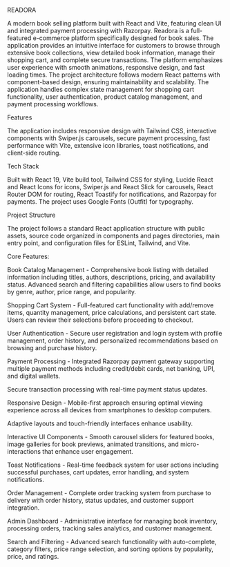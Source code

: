 READORA

A modern book selling platform built with React and Vite, featuring clean UI and integrated payment processing with Razorpay.
Readora is a full-featured e-commerce platform specifically designed for book sales. The application provides an intuitive interface for customers 
to browse through extensive book collections, view detailed book information, manage their shopping cart,
and complete secure transactions. The platform emphasizes user experience with smooth animations, responsive design, and fast loading times.
The project architecture follows modern React patterns with component-based design, ensuring maintainability and scalability. 
The application handles complex state management for shopping cart functionality, user authentication, product catalog management, and payment processing workflows.

Features

The application includes responsive design with Tailwind CSS, interactive components with Swiper.js carousels, secure payment processing, fast performance with Vite,
extensive icon libraries, toast notifications, and client-side routing.

Tech Stack

Built with React 19, Vite build tool, Tailwind CSS for styling, Lucide React and React Icons for icons, Swiper.js and React Slick for carousels,
React Router DOM for routing, React Toastify for notifications, and Razorpay for payments. The project uses Google Fonts (Outfit) for typography.

Project Structure

The project follows a standard React application structure with public assets, source code organized in components and pages directories, main entry point, 
and configuration files for ESLint, Tailwind, and Vite.

Core Features:

Book Catalog Management - Comprehensive book listing with detailed information including titles, authors, descriptions, pricing, and availability status. 
Advanced search and filtering capabilities allow users to find books by genre, author, price range, and popularity.

Shopping Cart System - Full-featured cart functionality with add/remove items, quantity management, price calculations, and persistent cart state. 
Users can review their selections before proceeding to checkout.

User Authentication - Secure user registration and login system with profile management, order history, and personalized recommendations based on browsing and purchase history.

Payment Processing - Integrated Razorpay payment gateway supporting multiple payment methods including credit/debit cards, net banking, UPI, and digital wallets.

Secure transaction processing with real-time payment status updates.

Responsive Design - Mobile-first approach ensuring optimal viewing experience across all devices from smartphones to desktop computers. 

Adaptive layouts and touch-friendly interfaces enhance usability.

Interactive UI Components - Smooth carousel sliders for featured books, image galleries for book previews, animated transitions,
and micro-interactions that enhance user engagement.

Toast Notifications - Real-time feedback system for user actions including successful purchases, cart updates, error handling, and system notifications.

Order Management - Complete order tracking system from purchase to delivery with order history, status updates,
and customer support integration.

Admin Dashboard - Administrative interface for managing book inventory, processing orders, tracking sales analytics,
and customer management.

Search and Filtering - Advanced search functionality with auto-complete, category filters, price range selection,
and sorting options by popularity, price, and ratings.
